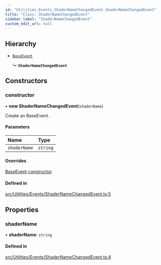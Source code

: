```yaml
---
id: "Utilities_Events_ShaderNameChangedEvent.ShaderNameChangedEvent"
title: "Class: ShaderNameChangedEvent"
sidebar_label: "ShaderNameChangedEvent"
custom_edit_url: null
---
```




## Hierarchy

- [`BaseEvent`](../Utilities_BaseEvent.BaseEvent)

  ↳ **`ShaderNameChangedEvent`**

## Constructors

### constructor

• **new ShaderNameChangedEvent**(`shaderName`)

Create an BaseEvent.

#### Parameters

| Name | Type |
| :------ | :------ |
| `shaderName` | `string` |

#### Overrides

[BaseEvent](../Utilities_BaseEvent.BaseEvent).[constructor](../Utilities_BaseEvent.BaseEvent#constructor)

#### Defined in

[src/Utilities/Events/ShaderNameChangedEvent.ts:5](https://github.com/ZeaInc/zea-engine/blob/a1fd0b47a/src/Utilities/Events/ShaderNameChangedEvent.ts#L5)

## Properties

### shaderName

• **shaderName**: `string`

#### Defined in

[src/Utilities/Events/ShaderNameChangedEvent.ts:4](https://github.com/ZeaInc/zea-engine/blob/a1fd0b47a/src/Utilities/Events/ShaderNameChangedEvent.ts#L4)

